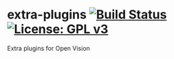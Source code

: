 extra-plugins [![Build Status](https://travis-ci.org/OpenVisionE2/extra-plugins.svg?branch=master)](https://travis-ci.org/OpenVisionE2/extra-plugins) [![License: GPL v3](https://img.shields.io/badge/License-GPLv3-blue.svg)](https://www.gnu.org/licenses/gpl-3.0)
=============
Extra plugins for Open Vision
